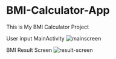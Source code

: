 # BMI-Calculator-App
This is My BMI Calculator Project



User input MainActivity
![mainscreen](https://github.com/eyaqubali/BMI-Calculator-App/assets/110663925/78d8a952-a1a9-4727-ad5d-ec2961709fdb)

BMI Result Screen
![result-screen](https://github.com/eyaqubali/BMI-Calculator-App/assets/110663925/8d67f22d-37d2-49eb-93d7-f9b06c62f3a4)
